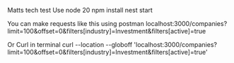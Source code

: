 Matts tech test
Use node 20
npm install
nest start

You can make requests like this using postman
localhost:3000/companies?limit=100&offset=0&filters[industry]=Investment&filters[active]=true

Or Curl in terminal
curl --location --globoff 'localhost:3000/companies?limit=100&offset=0&filters[industry]=Investment&filters[active]=true'
